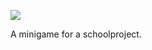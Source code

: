 ![]("https://github.com/TheCaptain420/LegendsArise/blob/master/src/assets/textures/LegendsArise.png?raw=true")  

A minigame for a schoolproject.

